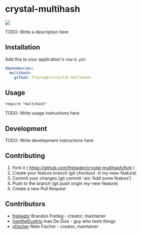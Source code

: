 # crystal-multihash

[![](https://img.shields.io/badge/project-multiformats-blue.svg?style=flat-square)](https://github.com/multiformats/multiformats)

TODO: Write a description here

## Installation

Add this to your application's `shard.yml`:

```yaml
dependencies:
  multihash:
    github: freitagbr/crystal-multihash
```

## Usage

```crystal
require "multihash"
```

TODO: Write usage instructions here

## Development

TODO: Write development instructions here

## Contributing

1. Fork it ( https://github.com/freitagbr/crystal-multihash/fork )
2. Create your feature branch (git checkout -b my-new-feature)
3. Commit your changes (git commit -am 'Add some feature')
4. Push to the branch (git push origin my-new-feature)
5. Create a new Pull Request

## Contributors

- [freitagbr](https://github.com/freitagbr) Brandon Freitag - creator, maintainer
- [IvantheDugtrio](https://github.com/IvantheDugtrio) Ivan De Dios - guy who tests things
- [nfischer](https://github.com/nfischer) Nate Fischer - creator, maintainer
